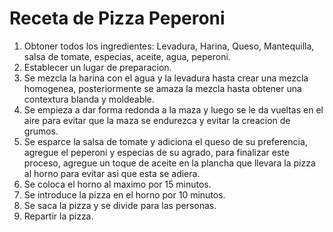 Receta de Pizza Peperoni
=======================

1. Obtoner todos los ingredientes: Levadura, Harina, Queso, Mantequilla, salsa de tomate, especias, aceite, agua, peperoni.
2. Establecer un lugar de preparacion.
3. Se mezcla la harina con el agua y la levadura hasta crear una mezcla homogenea, posteriormente se amaza la mezcla hasta obtener una contextura blanda y moldeable.
4. Se empieza a dar forma redonda a la maza y luego se le da vueltas en el aire para evitar que la maza se endurezca y evitar la creacion de grumos.
5. Se esparce la salsa de tomate y adiciona el queso de su preferencia, agregue el peperoni y especias de su agrado, para finalizar este proceso, agregue un toque de aceite en la plancha que llevara la pizza al horno para evitar asi que esta se adiera.
6. Se coloca el horno al maximo por 15 minutos.
7. Se introduce la pizza en el horno por 10 minutos.
8. Se saca la pizza y se divide para las personas.
9. Repartir la pizza.